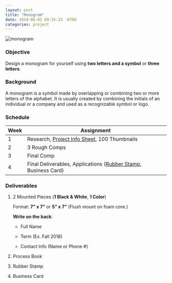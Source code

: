 ```yaml
---
layout: post
title: "Monogram"
date: 2018-06-01 09:35:23 -0700
categories: project
---
```


![monogram](https://i.imgur.com/G5uPZKx.png?1)

### Objective
Design a monogram for yourself using **two letters and a symbol** or **three letters**.

### Background
A monogram is a symbol made by overlapping or combining two or more
letters of the alphabet. It is usually created by combining the initials of an individual or a company and used as a recognizable symbol or logo.

### Schedule

Week | Assignment
--- | ---
1 | Research, [Project Info Sheet](pdf/projectinfo.pdf), 100 Thumbnails
2 | 3 Rough Comps
3 | Final Comp
4 | Final Deliverables, Applications ([Rubber Stamp](https://www.rubberstampchamp.com/category/wood-hand-stamps/), Business Card)

### Deliverables
1. 2 Mounted Pieces (**1 Black & White**, **1 Color**)

   Format: **7” x 7”** or **5” x 7”** (Flush mount on foam core.)

   **Write on the back**:

   - Full Name

   - Term (Ex. Fall 2018)

   - Contact Info (Name or Phone #)

2. Process Book

3. Rubber Stamp

4. Business Card
